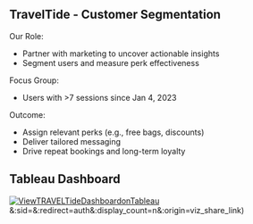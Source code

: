## TravelTide - Customer Segmentation

Our Role:
* Partner with marketing to uncover actionable insights
* Segment users and measure perk effectiveness

Focus Group:
* Users with >7 sessions since Jan 4, 2023

Outcome:

* Assign relevant perks (e.g., free bags, discounts)
* Deliver tailored messaging
* Drive repeat bookings and long-term loyalty


## Tableau Dashboard

[![ViewTRAVELTideDashboardonTableau]()](https://public.tableau.com/views/Visualisation_Mastery_Project/TravelTideCustomerRewardsInsights?:language=enGB&publish=yes%5D)&:sid=&:redirect=auth&:display_count=n&:origin=viz_share_link)
